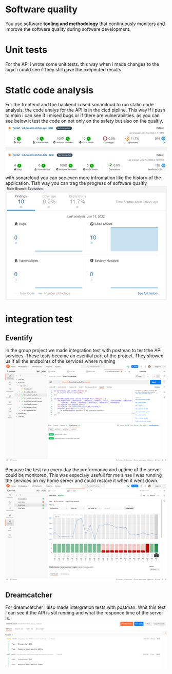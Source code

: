 # Software quality
You use software **tooling and methodology** that continuously monitors and improve the software quality during software development.

# Unit tests
For the API i wrote some unit tests. this way when i made changes to the logic i could see if they still gave the exepected results. 


# Static code analysis
For the frontend and the backend i used sonarcloud to run static code analysis. the code analys for the API is in the cicd pipline. This way if i push to main i can see if i mised bugs or if there are vulnerabilities. as you can see below it test the code on not only on the safety but also on the qualtiy. 
![Sonarcloud 1](https://github.com/TjerkZ/S3-Dreamcatcher/blob/aa5efc06ecf2dcdce698a802109d36c3ace3e98f/assets/sonarcloud1.png)
with sonarcloud you can see even more infromation like the history of the application. Tish way you can trag the progress of software qualtiy
![sonarcloud2.png](https://github.com/TjerkZ/S3-Dreamcatcher/blob/aa5efc06ecf2dcdce698a802109d36c3ace3e98f/assets/sonarcloud2.png)

# integration test
## Eventify
In the group project we made integration test with postman to test the API services. These tests became an esential part of the project. They showed us if all the endpoints of the services where running
![eeventify_postman_test.png](https://github.com/TjerkZ/S3-Dreamcatcher/blob/main/assets/eeventify_postman_test.png)

Because the test ran every day the preformance and uptime of the server could be monitored. This was especialy usefull for me sinse i was running the services on my home server and could restore it when it went down.
![eeventify_postman_monitor.png](https://github.com/TjerkZ/S3-Dreamcatcher/blob/main/assets/eeventify_postman_monitor.png)

## Dreamcatcher
For dreamcatcher i also made intergration tests with postman. Whit this test I can see if the API is stil running and what the responce time of the server is. 
![Intergation test.png](https://github.com/TjerkZ/S3-Dreamcatcher/blob/main/assets/Integration%20test.png)
